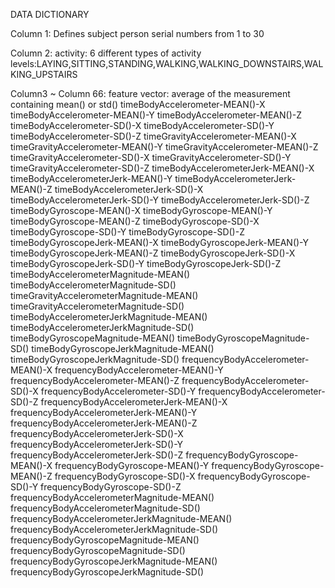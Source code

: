 
DATA DICTIONARY

Column 1: Defines subject
person serial numbers from 1 to 30

Column 2: activity: 6 different types of activity 
levels:LAYING,SITTING,STANDING,WALKING,WALKING_DOWNSTAIRS,WALKING_UPSTAIRS

Column3 ~ Column 66: feature vector: average of the measurement containing mean() or std() 
timeBodyAccelerometer-MEAN()-X
timeBodyAccelerometer-MEAN()-Y
timeBodyAccelerometer-MEAN()-Z
timeBodyAccelerometer-SD()-X
timeBodyAccelerometer-SD()-Y
timeBodyAccelerometer-SD()-Z
timeGravityAccelerometer-MEAN()-X
timeGravityAccelerometer-MEAN()-Y
timeGravityAccelerometer-MEAN()-Z
timeGravityAccelerometer-SD()-X
timeGravityAccelerometer-SD()-Y
timeGravityAccelerometer-SD()-Z
timeBodyAccelerometerJerk-MEAN()-X
timeBodyAccelerometerJerk-MEAN()-Y
timeBodyAccelerometerJerk-MEAN()-Z
timeBodyAccelerometerJerk-SD()-X
timeBodyAccelerometerJerk-SD()-Y
timeBodyAccelerometerJerk-SD()-Z
timeBodyGyroscope-MEAN()-X
timeBodyGyroscope-MEAN()-Y
timeBodyGyroscope-MEAN()-Z
timeBodyGyroscope-SD()-X
timeBodyGyroscope-SD()-Y
timeBodyGyroscope-SD()-Z
timeBodyGyroscopeJerk-MEAN()-X
timeBodyGyroscopeJerk-MEAN()-Y
timeBodyGyroscopeJerk-MEAN()-Z
timeBodyGyroscopeJerk-SD()-X
timeBodyGyroscopeJerk-SD()-Y
timeBodyGyroscopeJerk-SD()-Z
timeBodyAccelerometerMagnitude-MEAN()
timeBodyAccelerometerMagnitude-SD()
timeGravityAccelerometerMagnitude-MEAN()
timeGravityAccelerometerMagnitude-SD()
timeBodyAccelerometerJerkMagnitude-MEAN()
timeBodyAccelerometerJerkMagnitude-SD()
timeBodyGyroscopeMagnitude-MEAN()
timeBodyGyroscopeMagnitude-SD()
timeBodyGyroscopeJerkMagnitude-MEAN()
timeBodyGyroscopeJerkMagnitude-SD()
frequencyBodyAccelerometer-MEAN()-X
frequencyBodyAccelerometer-MEAN()-Y
frequencyBodyAccelerometer-MEAN()-Z
frequencyBodyAccelerometer-SD()-X
frequencyBodyAccelerometer-SD()-Y
frequencyBodyAccelerometer-SD()-Z
frequencyBodyAccelerometerJerk-MEAN()-X
frequencyBodyAccelerometerJerk-MEAN()-Y
frequencyBodyAccelerometerJerk-MEAN()-Z
frequencyBodyAccelerometerJerk-SD()-X
frequencyBodyAccelerometerJerk-SD()-Y
frequencyBodyAccelerometerJerk-SD()-Z
frequencyBodyGyroscope-MEAN()-X
frequencyBodyGyroscope-MEAN()-Y
frequencyBodyGyroscope-MEAN()-Z
frequencyBodyGyroscope-SD()-X
frequencyBodyGyroscope-SD()-Y
frequencyBodyGyroscope-SD()-Z
frequencyBodyAccelerometerMagnitude-MEAN()
frequencyBodyAccelerometerMagnitude-SD()
frequencyBodyAccelerometerJerkMagnitude-MEAN()
frequencyBodyAccelerometerJerkMagnitude-SD()
frequencyBodyGyroscopeMagnitude-MEAN()
frequencyBodyGyroscopeMagnitude-SD()
frequencyBodyGyroscopeJerkMagnitude-MEAN()
frequencyBodyGyroscopeJerkMagnitude-SD()
